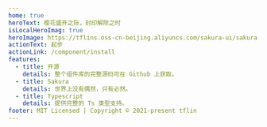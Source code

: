 ```yaml
---
home: true
heroText: 樱花盛开之际，封印解除之时
isLocalHeroImag: true
heroImage: https://tflins.oss-cn-beijing.aliyuncs.com/sakura-ui/sakura-ui-hero.png?versionId=CAEQGBiBgIDY4enJxxciIGU5ZjlkODQ1NzRkOTQ4OTJiOTI3MTc0OTg5ZWM2Yjdm
actionText: 起步
actionLink: /component/install
features:
  - title: 开源
    details: 整个组件库的完整源码可在 Github 上获取。
  - title: Sakura
    details: 世界上没有偶然，只有必然。
  - title: Typescript
    details: 提供完整的 Ts 类型支持。
footer: MIT Licensed | Copyright © 2021-present tflin
---
```

